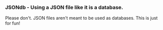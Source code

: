 ### JSONdb - Using a JSON file like it is a database.

Please don't. JSON files aren't meant to be used as databases.
This is just for fun!
